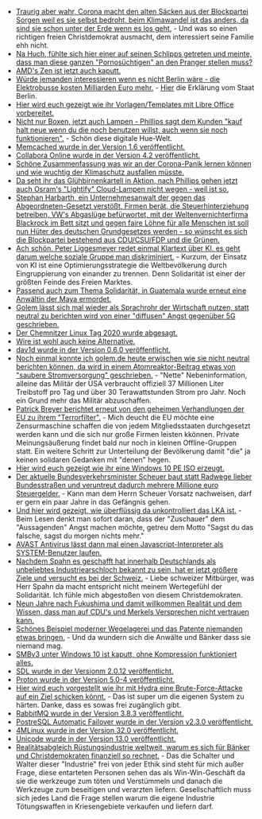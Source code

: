 * [Traurig aber wahr, Corona macht den alten Säcken aus der Blockpartei Sorgen weil es sie selbst bedroht, beim Klimawandel ist das anders, da sind sie schon unter der Erde wenn es los geht.](https://blog.fefe.de/?ts=a09bea83) - Und was so einen richtigen freien Christdemokrat ausmacht, dem interessiert seine Familie ehh nicht.
* [Na Huch, fühlte sich hier einer auf seinen Schlipps getreten und meinte, dass man diese ganzen "Pornosüchtigen" an den Pranger stellen muss?](https://blog.fefe.de/?ts=a09bd386)
* [AMD's Zen ist jetzt auch kaputt.](https://mlq.me/download/takeaway.pdf)
* [Würde jemanden interessieren wenn es nicht Berlin wäre - die Elektrobusse kosten Milliarden Euro mehr.](https://www.golem.de/news/bvg-elektrobusse-werden-berlin-milliarden-euro-mehr-kosten-2003-147110.html) - [Hier](https://www.berlin.de/senuvk/verkehr/politik_planung/oepnv/nahverkehrsplan/download/nvp2019-2023/Anlage7-MigrationdesBusverkehrsaufnicht-fossileAntriebsenergien.pdf) die Erklärung vom Staat Berlin.
* [Hier wird euch gezeigt wie ihr Vorlagen/Templates mit Libre Office vorbereitet.](https://opensource.com/article/20/3/libreoffice-templates)
* [Nicht nur Boxen, jetzt auch Lampen - Phillips sagt dem Kunden "kauf halt neue wenn du die noch benutzen willst, auch wenn sie noch funktionieren".](https://www.golem.de/news/support-wird-beendet-hue-bridge-der-ersten-generation-verliert-ab-mai-funktionen-2003-147113.html) - Schön diese digitale Hue-Welt.
* [Memcached wurde in der Version 1.6 veröffentlicht.](http://www.phoronix.com/scan.php?page=news_item&px=Memcached-1.6-Released)
* [Collabora Online wurde in der Version 4.2 veröffentlicht.](https://www.pro-linux.de/news/1/27854/collabora-online-42-vorgestellt.html)
* [Schöne Zusammenfassung was wir an der Corona-Panik lernen können und wie wuchtig der Klimaschutz ausfallen müsste.](https://blog.fefe.de/?ts=a098e36b)
* [Da seht ihr das Glühbirnenkartell in Aktion, nach Phillips gehen jetzt auch Osram's "Lightify" Cloud-Lampen nicht wegen - weil ist so.](https://blog.fefe.de/?ts=a098a37c)
* [Stephan Harbarth, ein Unternehmesanwalt der gegen das Abgeordneten-Gesetzt verstößt, Firmen berät, die Steuerhinterziehung betreiben, VW's Abgaslüge befürwortet, mit der Weltenvernichterfirma Blackrock im Bett sitzt und gegen faire Löhne für alle Menschen ist soll nun Hüter des deutschen Grundgesetzes werden - so wünscht es sich die Blockpartei bestehend aus CDU/CSU/FDP und die Grünen.](https://www.nachdenkseiten.de/?p=59130)
* [Ach schön, Peter Liggesmeyer redet einmal Klartext über KI, es geht darum welche soziale Gruppe man diskriminiert.](https://www.golem.de/news/ki-strategie-der-eu-man-muss-sich-nur-entscheiden-wen-man-diskriminiert-2003-147126.html) - Kurzum, der Einsatz von KI ist eine Optimierungsstrategie die Weltbevölkerung durch Eingruppierung von einander zu trennen. Denn Solidarität ist einer der größten Feinde des Freien Marktes.
* [Passend auch zum Thema Solidarität, in Guatemala wurde erneut eine Anwältin der Maya ermordet.](https://netzfrauen.org/2020/03/09/guatemala-5/)
* [Golem lässt sich mal wieder als Sprachrohr der Wirtschaft nutzen, statt neutral zu berichten wird von einer "diffusen" Angst gegenüber 5G geschrieben.](https://www.golem.de/news/mobilfunk-funkstrahlungswerte-werden-nicht-annaehernd-erreicht-2003-147133.html)
* [Der Chemnitzer Linux Tag 2020 wurde abgesagt.](https://chemnitzer.linux-tage.de/2020/en/presse/mitteilungen/absage)
* [Wire ist wohl auch keine Alternative.](https://www.kuketz-blog.de/wire-vertrauen-verspielt-messenger-teil4/)
* [dav1d wurde in der Version 0.6.0 veröffentlicht.](https://code.videolan.org/videolan/dav1d/-/tags/0.6.0)
* [Noch einmal konnte ich golem.de heute erwischen wie sie nicht neutral berichten können, da wird in einem Atomreaktor-Beitrag etwas von "saubere Stromversorgung" geschrieben.](https://www.golem.de/news/energie-us-militaer-laesst-mobiles-atomkraftwerk-entwickeln-2003-147149.html) - "Nette" Nebeninformation, alleine das Militär der USA verbraucht offiziell 37 Millionen Liter Treibstoff pro Tag und über 30 Terawattstunden Strom pro Jahr. Noch ein Grund mehr das Militär abzuschaffen.
* [Patrick Breyer berichtet erneut von den geheimen Verhandlungen der EU zu ihrem "Terrorfilter".](https://www.patrick-breyer.de/?p=590542) - Mich deucht die EU möchte eine Zensurmaschine schaffen die von jedem Mitgliedsstaaten durchgesetzt werden kann und die sich nur große Firmen leisten kkönnen. Private Meinungsäußerung findet bald nur noch in kleinen Offline-Gruppen statt. Ein weitere Schritt zur Unterteilung der Bevölkerung damit "die" ja keinen solidaren Gedanken mit "denen" hegen.
* [Hier wird euch gezeigt wie ihr eine Windows 10 PE ISO erzeugt.](https://www.windowspro.de/wolfgang-sommergut/winpe-fuer-windows-10-iso-usb-stick-speichern)
* [Der aktuelle Bundesverkehrsminister Scheuer baut statt Radwege lieber Bundesstraßen und veruntreut dadurch mehrere Millione euro Steuergelder.](https://www.tagesspiegel.de/25624844.html) - Kann man dem Herrn Scheuer Vorsatz nachweisen, darf er gern ein paar Jahre in das Gefängnis gehen.
* [Und hier wird gezeigt, wie überflüssig da unkontrolliert das LKA ist.](https://blog.fefe.de/?ts=a099417e) - Beim Lesen denkt man sofort daran, dass der "Zuschauer" dem "Aussagenden" Angst machen möchte, getreu dem Motto "Sagst du das falsche, sagst du morgen nichts mehr."
* [AVAST Antivirus lässt dann mal einen Javascript-Interpreter als SYSTEM-Benutzer laufen.](https://blog.fefe.de/?ts=a099bf37)
* [Nachdem Spahn es geschafft hat innerhalb Deutschlands als unbeliebtes Industriearschloch bekannt zu sein, hat er jetzt größere Ziele und versucht es bei der Schweiz.](https://www.golem.de/news/9-terabit-coronavirus-treibt-de-cix-zu-neuem-datenrekord-2003-147178-rss.html) - Liebe schweizer Mitbürger, was Herr Spahn da macht entspricht nicht meinem Wertegefühl der Solidarität. Ich fühle mich abgestoßen von diesem Christdemokraten.
* [Neun Jahre nach Fukushima und damit willkommen Realität und dem Wissen, dass man auf CDU's und Merkels Versprechen nicht vertrauen kann.](https://www.sonnenseite.com/de/politik/9-jahre-nach-fukushima-der-atomausstieg-lsst-auf-sich-warten.html)
* [Schönes Beispiel moderner Wegelagerei und das Patente niemanden etwas bringen.](https://www.golem.de/news/videocodec-av1-bekommt-patentprobleme-2003-147173.html) - Und da wundern sich die Anwälte und Bänker dass sie niemand mag.
* [SMBv3 unter Windows 10 ist kaputt, ohne Kompression funktioniert alles.](https://www.golem.de/news/remote-code-execution-sicherheitsluecke-in-windows-10-geleakt-2003-147174.html)
* [SDL wurde in der Versionm 2.0.12 veröffentlicht.](https://www.phoronix.com/scan.php?page=news_item&px=SDL-2.0.12-Released)
* [Proton wurde in der Version 5.0-4 veröffentlicht.](https://www.phoronix.com/scan.php?page=news_item&px=Proton-5.0-4-Released)
* [Hier wird euch vorgestellt wie ihr mit Hydra eine Brute-Force-Attacke auf ein Ziel schicken könnt.](https://www.putorius.net/brute-force-attacks-hydra-rsmangler.html) - Das ist super um die eigenen System zu härten. Danke, dass es sowas frei zugänglich gibt.
* [RabbitMQ wurde in der Version 3.8.3 veröffentlicht.](https://www.rabbitmq.com/blog/2020/03/10/this-month-in-rabbitmq-february-2020-recap/)
* [PostreSQL Automatic Failover wurde in der Version v2.3.0 veröffentlicht.](https://www.postgresql.org/about/news/2018/)
* [4MLinux wurde in der Version 32.0 veröffentlicht.](https://www.pro-linux.de/news/1/27859/4mlinux-320-erschienen.html)
* [Unicode wurde in der Version 13.0 veröffentlicht.](https://www.phoronix.com/scan.php?page=news_item&px=Unicode-13-Released)
* [Realitätsabgleich Rüstungsindustrie weltweit, warum es sich für Bänker und Christdemokraten finanziell so rechnet.](https://netzfrauen.org/2020/03/10/ruestungsgueter/) - Das die Schalter und Walter dieser "Industrie" frei von jeder Ethik sind steht für mich außer Frage, diese entarteten Personen sehen das als Win-Win-Geschäft da sie die werkzeuge zum töten und Verstümmeln und danach die Werkzeuge zum beseitigen und verarzten liefern. Gesellschaftlich muss sich jedes Land die Frage stellen warum die eigene Industrie Tötungswaffen in Kriesengebiete verkaufen und liefern darf.
